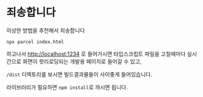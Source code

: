 죄송합니다
========
이상한 방법을 추천해서 죄송합니다

```
npx parcel index.html
```

하고나서 <http://localhost:1234> 로 들어가시면 타입스크립트 파일을 고칠때마다
실시간으로 화면이 핫리로딩되는 개발용 페이지로 들어갈 수 있고,

`/dist` 디렉토리를 보시면 빌드결과물들이 사이좋게 들어있습니다.

라이브러리가 필요하면 `npm install`로 까시면 됩니다.
